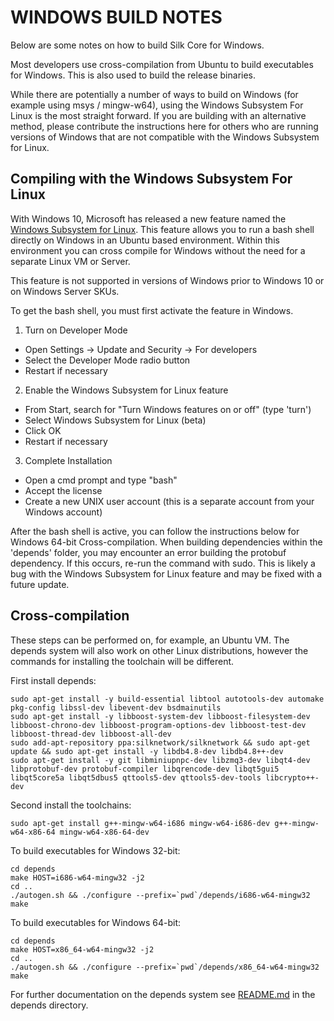 WINDOWS BUILD NOTES
====================

Below are some notes on how to build Silk Core for Windows.

Most developers use cross-compilation from Ubuntu to build executables for
Windows. This is also used to build the release binaries.

While there are potentially a number of ways to build on Windows (for example using msys / mingw-w64),
using the Windows Subsystem For Linux is the most straight forward.  If you are building with
an alternative method, please contribute the instructions here for others who are running versions
of Windows that are not compatible with the Windows Subsystem for Linux.

Compiling with the Windows Subsystem For Linux
-------------------

With Windows 10, Microsoft has released a new feature named the
[Windows Subsystem for Linux](https://msdn.microsoft.com/commandline/wsl/about).  This feature allows you to run a bash shell directly on Windows in an Ubuntu based
environment.  Within this environment you can cross compile for Windows without the need for a separate Linux VM or Server.

This feature is not supported in versions of Windows prior to Windows 10 or on Windows Server SKUs.

To get the bash shell, you must first activate the feature in Windows.

1. Turn on Developer Mode
  * Open Settings -> Update and Security -> For developers
  * Select the Developer Mode radio button
  * Restart if necessary
2. Enable the Windows Subsystem for Linux feature
  * From Start, search for "Turn Windows features on or off" (type 'turn')
  * Select Windows Subsystem for Linux (beta)
  * Click OK
  * Restart if necessary
3. Complete Installation
  * Open a cmd prompt and type "bash"
  * Accept the license
  * Create a new UNIX user account (this is a separate account from your Windows account)

After the bash shell is active, you can follow the instructions below for Windows 64-bit Cross-compilation.
When building dependencies within the 'depends' folder, you may encounter an error building
the protobuf dependency.  If this occurs, re-run the command with sudo.  This is likely
a bug with the Windows Subsystem for Linux feature and may be fixed with a future update.

Cross-compilation
-------------------

These steps can be performed on, for example, an Ubuntu VM. The depends system
will also work on other Linux distributions, however the commands for
installing the toolchain will be different.

First install depends:

    sudo apt-get install -y build-essential libtool autotools-dev automake pkg-config libssl-dev libevent-dev bsdmainutils
    sudo apt-get install -y libboost-system-dev libboost-filesystem-dev libboost-chrono-dev libboost-program-options-dev libboost-test-dev libboost-thread-dev libboost-all-dev
    sudo add-apt-repository ppa:silknetwork/silknetwork && sudo apt-get update && sudo apt-get install -y libdb4.8-dev libdb4.8++-dev
    sudo apt-get install -y git libminiupnpc-dev libzmq3-dev libqt4-dev libprotobuf-dev protobuf-compiler libqrencode-dev libqt5gui5 libqt5core5a libqt5dbus5 qttools5-dev qttools5-dev-tools libcrypto++-dev

Second install the toolchains:

    sudo apt-get install g++-mingw-w64-i686 mingw-w64-i686-dev g++-mingw-w64-x86-64 mingw-w64-x86-64-dev

To build executables for Windows 32-bit:

    cd depends
    make HOST=i686-w64-mingw32 -j2
    cd ..
    ./autogen.sh && ./configure --prefix=`pwd`/depends/i686-w64-mingw32
    make

To build executables for Windows 64-bit:

    cd depends
    make HOST=x86_64-w64-mingw32 -j2
    cd ..
    ./autogen.sh && ./configure --prefix=`pwd`/depends/x86_64-w64-mingw32
    make

For further documentation on the depends system see [README.md](../depends/README.md) in the depends directory.

